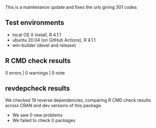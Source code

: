 This is a maintenance update and fixes the urls giving 301 codes 

## Test environments
* local OS X install, R 4.1.1
* ubuntu 20.04 (on GitHub Actions), R 4.1.1
* win-builder (devel and release)

## R CMD check results

0 errors | 0 warnings | 0 note

## revdepcheck results

We checked 19 reverse dependencies, comparing R CMD check results across CRAN and dev versions of this package.

 * We saw 0 new problems
 * We failed to check 0 packages

